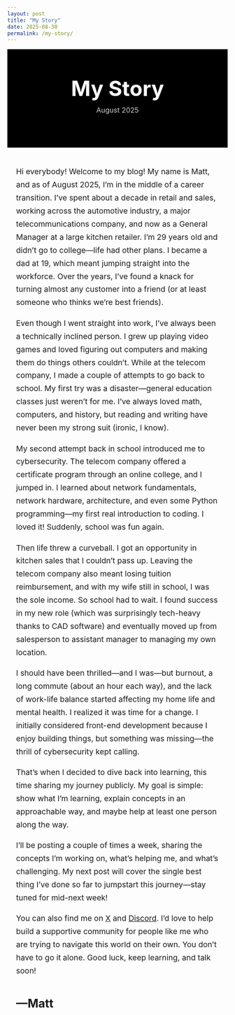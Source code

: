 ```yaml
---
layout: post
title: "My Story"
date: 2025-08-30
permalink: /my-story/
---
```


<!-- Post Title Banner -->
<div style="background-color: #000; color: #fff; padding: 60px 20px; text-align: center;">
  <h1 style="margin: 0; font-size: 3rem;">My Story</h1>
  <p style="margin-top: 10px; color: #ccc; font-size: 1rem;">August 2025</p>
</div>

<!-- Post Content -->
<div style="max-width: 800px; margin: 40px auto; line-height: 1.7; font-size: 1.1rem; padding: 0 20px;">

<p>Hi everybody! Welcome to my blog! My name is Matt, and as of August 2025, I’m in the middle of a career transition. I’ve spent about a decade in retail and sales, working across the automotive industry, a major telecommunications company, and now as a General Manager at a large kitchen retailer. I’m 29 years old and didn’t go to college—life had other plans. I became a dad at 19, which meant jumping straight into the workforce. Over the years, I’ve found a knack for turning almost any customer into a friend (or at least someone who thinks we’re best friends).</p>

<p>Even though I went straight into work, I’ve always been a technically inclined person. I grew up playing video games and loved figuring out computers and making them do things others couldn’t. While at the telecom company, I made a couple of attempts to go back to school. My first try was a disaster—general education classes just weren’t for me. I’ve always loved math, computers, and history, but reading and writing have never been my strong suit (ironic, I know).</p>

<p>My second attempt back in school introduced me to cybersecurity. The telecom company offered a certificate program through an online college, and I jumped in. I learned about network fundamentals, network hardware, architecture, and even some Python programming—my first real introduction to coding. I loved it! Suddenly, school was fun again.</p>

<p>Then life threw a curveball. I got an opportunity in kitchen sales that I couldn’t pass up. Leaving the telecom company also meant losing tuition reimbursement, and with my wife still in school, I was the sole income. So school had to wait. I found success in my new role (which was surprisingly tech-heavy thanks to CAD software) and eventually moved up from salesperson to assistant manager to managing my own location.</p>

<p>I should have been thrilled—and I was—but burnout, a long commute (about an hour each way), and the lack of work-life balance started affecting my home life and mental health. I realized it was time for a change. I initially considered front-end development because I enjoy building things, but something was missing—the thrill of cybersecurity kept calling.</p>

<p>That’s when I decided to dive back into learning, this time sharing my journey publicly. My goal is simple: show what I’m learning, explain concepts in an approachable way, and maybe help at least one person along the way.</p>

<p>I’ll be posting a couple of times a week, sharing the concepts I’m working on, what’s helping me, and what’s challenging. My next post will cover the single best thing I’ve done so far to jumpstart this journey—stay tuned for mid-next week!</p>

<p>You can also find me on <a href="https://twitter.com/OpsGuild">X</a> and <a href="https://discord.com/users/OpsGuild">Discord</a>. I’d love to help build a supportive community for people like me who are trying to navigate this world on their own. You don’t have to go it alone. Good luck, keep learning, and talk soon!</p>

<h2>—Matt</h2>

</div>
